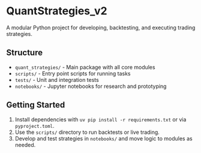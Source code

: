 # QuantStrategies_v2

A modular Python project for developing, backtesting, and executing trading strategies.

## Structure

- `quant_strategies/` - Main package with all core modules
- `scripts/` - Entry point scripts for running tasks
- `tests/` - Unit and integration tests
- `notebooks/` - Jupyter notebooks for research and prototyping

## Getting Started

1. Install dependencies with `uv pip install -r requirements.txt` or via `pyproject.toml`.
2. Use the `scripts/` directory to run backtests or live trading.
3. Develop and test strategies in `notebooks/` and move logic to modules as needed. 